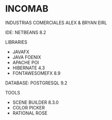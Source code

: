 # INCOMAB
INDUSTRIAS COMERCIALES ALEX &amp; BRYAN EIRL

IDE: NETBEANS 8.2

LIBRARIES
- JAVAFX
- JAVA FOENIX
- APACHE POI
- HIBERNATE 4.3
- FONTAWESOMEFX 8.9

DATABASE: POSTGRESQL 9.2

TOOLS
- SCENE BUILDER 8.3.0
- COLOR PICKER
- RATIONAL ROSE
